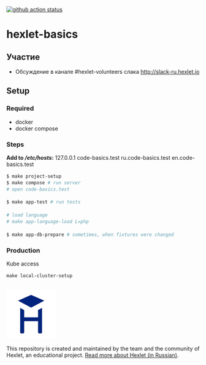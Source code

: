 [![github action status](https://github.com/hexlet-basics/hexlet-basics/workflows/docker/badge.svg)](https://actions-badge.atrox.dev/hexlet-basics/hexlet-basics/goto)

# hexlet-basics

## Участие

* Обсуждение в канале #hexlet-volunteers слака http://slack-ru.hexlet.io

## Setup

### Required

* docker
* docker compose

### Steps

**Add to _/etc/hosts_:**
  127.0.0.1 code-basics.test ru.code-basics.test en.code-basics.test

```sh
$ make project-setup
$ make compose # run server
# open code-basics.test

$ make app-test # run tests

# load language
# make app-language-load L=php

$ make app-db-prepare # sometimes, when fixtures were changed
```

### Production
Kube access

```
make local-cluster-setup
```


##
[![Hexlet Ltd. logo](https://raw.githubusercontent.com/Hexlet/hexletguides.github.io/master/images/hexlet_logo128.png)](https://ru.hexlet.io/pages/about?utm_source=github&utm_medium=link&utm_campaign=exercises-javascript)

This repository is created and maintained by the team and the community of Hexlet, an educational project. [Read more about Hexlet (in Russian)](https://ru.hexlet.io/pages/about?utm_source=github&utm_medium=link&utm_campaign=exercises-javascript).
##
